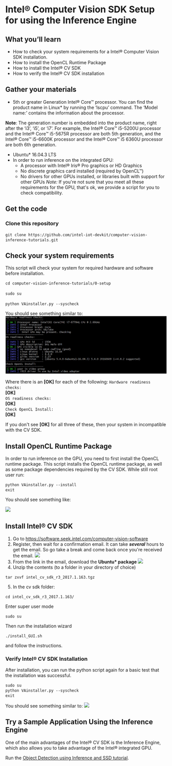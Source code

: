 # Intel® Computer Vision SDK Setup for using the Inference Engine

## What you’ll learn
  * How to check your system requirements for a Intel® Computer Vision SDK installation.
  * How to install the OpenCL Runtime Package
  * How to install the Intel® CV SDK 
  * How to verify the Intel® CV SDK installation 

## Gather your materials
  * 5th or greater Generation Intel® Core™ processor. You can find the product name in Linux\* by running the ‘lscpu’ command. The ‘Model name:’ contains the information about the processor.

**Note**: The generation number is embedded into the product name, right after the ‘i3’, ‘i5’, or ‘i7’.  For example, the Intel® Core™ i5-5200U processor and the Intel® Core™ i5-5675R processor are both 5th generation, and the Intel® Core™ i5-6600K processor and the Intel® Core™ i5 6360U processor are both 6th generation.

  * Ubuntu\* 16.04.3 LTS
  * In order to run inference on the integrated GPU:  
	* A processor with Intel® Iris® Pro graphics or HD Graphics 
	* No discrete graphics card installed (required by OpenCL™)
	* No drivers for other GPUs installed, or libraries built with support for other GPUs 
		*Note:* If you're not sure that you meet all these requirements for the GPU, that's ok, we provide a script for you to check compatibility.
	
## Get the code
### Clone this repository
```
git clone https://github.com/intel-iot-devkit/computer-vision-inference-tutorials.git
```
	
## Check your system requirements
This script will check your system for required hardware and software before installation.
```
cd computer-vision-inference-tutorials/0-setup

sudo su

python VAinstaller.py --syscheck

```
You should see something similar to:
![](images/sys-check-1.jpg)

Where there is an **[OK]** for each of the following:
```Hardware readiness checks:```  
**[OK]**  
```OS readiness checks:```  
**[OK]**  
```Check OpenCL Install:```  
**[OK]**  

If you don't see **[OK]** for all three of these, then your system in incompatible with the CV SDK.

## Install OpenCL Runtime Package
In order to run inference on the GPU, you need to first install the OpenCL runtime package. This script installs the OpenCL runtime package, as well as some package dependencies required by the CV SDK. While still root user run:
```
python VAinstaller.py --install
exit
```
You should see something like:

![](images/install-screen-1.jpg)

## Install Intel® CV SDK
1. Go to https://software.seek.intel.com/computer-vision-software
2. Register, then wait for a confirmation email.  It can take *__several__* hours to get the email. So go take a break and come back once you're received the email. 
![](images/email-confirmation.jpg)
3. From the link in the email, download the __Ubuntu* package__
![](images/download-page-1.jpg)
4. Unzip the contents (to a folder in your directory of choice)
```
tar zxvf intel_cv_sdk_r3_2017.1.163.tgz
```

5. In the cv sdk folder: 
```
cd intel_cv_sdk_r3_2017.1.163/
```
Enter super user mode  
```
sudo su
```
Then run the installation wizard  
```
./install_GUI.sh
```
and follow the instructions.

### Verify Intel® CV SDK Installation
After installation, you can run the python script again for a basic test that the installation was successful.

```
sudo su
python VAinstaller.py --syscheck
exit
```
You should see something similar to:
![](images/sys-check-2.jpg)

## Try a Sample Application Using the Inference Engine
One of the main advantages of the Intel® CV SDK is the Inference Engine, which also allows you to take advantage of the Intel® integrated GPU.  

Run the [Object Detection using Inference and SSD tutorial](../1-object-detection-ssd).


